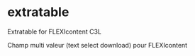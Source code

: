 extratable
==========

Extratable for FLEXIcontent C3L

Champ multi valeur (text select download) pour FLEXIcontent
